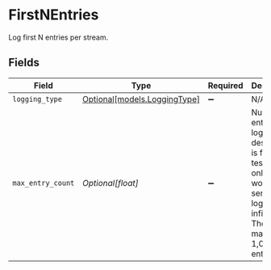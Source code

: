 # FirstNEntries

Log first N entries per stream.


## Fields

| Field                                                                                                                                   | Type                                                                                                                                    | Required                                                                                                                                | Description                                                                                                                             | Example                                                                                                                                 |
| --------------------------------------------------------------------------------------------------------------------------------------- | --------------------------------------------------------------------------------------------------------------------------------------- | --------------------------------------------------------------------------------------------------------------------------------------- | --------------------------------------------------------------------------------------------------------------------------------------- | --------------------------------------------------------------------------------------------------------------------------------------- |
| `logging_type`                                                                                                                          | [Optional[models.LoggingType]](../models/loggingtype.md)                                                                                | :heavy_minus_sign:                                                                                                                      | N/A                                                                                                                                     |                                                                                                                                         |
| `max_entry_count`                                                                                                                       | *Optional[float]*                                                                                                                       | :heavy_minus_sign:                                                                                                                      | Number of entries to log. This destination is for testing only. So it won't make sense to log infinitely. The maximum is 1,000 entries. | 100                                                                                                                                     |